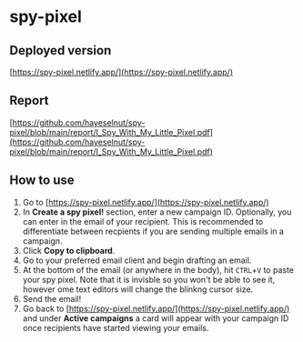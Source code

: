 # spy-pixel

## Deployed version
[https://spy-pixel.netlify.app/](https://spy-pixel.netlify.app/)

## Report
[https://github.com/hayeselnut/spy-pixel/blob/main/report/I_Spy_With_My_Little_Pixel.pdf](https://github.com/hayeselnut/spy-pixel/blob/main/report/I_Spy_With_My_Little_Pixel.pdf)

## How to use
1. Go to [https://spy-pixel.netlify.app/](https://spy-pixel.netlify.app/)
2. In **Create a spy pixel!** section, enter a new campaign ID. Optionally, you can enter in the email of your recipient. This is recommended to differentiate between recpients if you are sending multiple emails in a campaign.
3. Click **Copy to clipboard**.
4. Go to your preferred email client and begin drafting an email.
5. At the bottom of the email (or anywhere in the body), hit `CTRL`+`V` to paste your spy pixel. Note that it is invisble so you won't be able to see it, however ome text editors will change the blinkng cursor size.
6. Send the email!
7. Go back to [https://spy-pixel.netlify.app/](https://spy-pixel.netlify.app/) and under **Active campaigns** a card will appear with your campaign ID once recipients have started viewing your emails.
